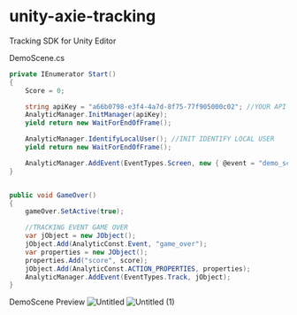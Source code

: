 # unity-axie-tracking
Tracking SDK for Unity Editor

DemoScene.cs

```csharp
private IEnumerator Start()
{
    Score = 0;

    string apiKey = "a66b0798-e3f4-4a7d-8f75-77f905000c02"; //YOUR API KEY, GET IT ON: https://developers.skymavis.com/console/app-tracking/
    AnalyticManager.InitManager(apiKey);
    yield return new WaitForEndOfFrame();

    AnalyticManager.IdentifyLocalUser(); //INIT IDENTIFY LOCAL USER
    yield return new WaitForEndOfFrame();

    AnalyticManager.AddEvent(EventTypes.Screen, new { @event = "demo_screen" }); //LOG EVENT OPEN SCREEN     
}


public void GameOver()
{
    gameOver.SetActive(true);

    //TRACKING EVENT GAME OVER
    var jObject = new JObject();
    jObject.Add(AnalyticConst.Event, "game_over");
    var properties = new JObject();
    properties.Add("score", score);
    jObject.Add(AnalyticConst.ACTION_PROPERTIES, properties);
    AnalyticManager.AddEvent(EventTypes.Track, jObject);
}
```

DemoScene Preview
![Untitled](https://github.com/axieinfinity/unity-axie-tracking/assets/128013742/2d3929f2-672b-4c04-b3c2-3a490fe61867)
![Untitled (1)](https://github.com/axieinfinity/unity-axie-tracking/assets/128013742/d4f48f58-3fb1-4ea7-b949-5aba5cf48046)

